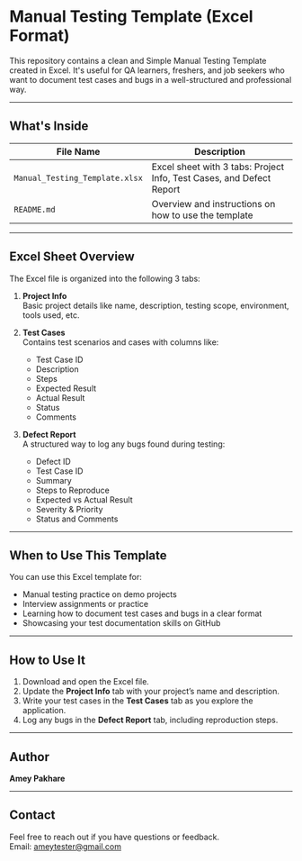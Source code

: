 # Manual Testing Template (Excel Format)

This repository contains a clean and Simple Manual Testing Template created in Excel. It's useful for QA learners, freshers, and job seekers who want to document test cases and bugs in a well-structured and professional way.

---

## What's Inside

| File Name                      | Description                                          |
|-------------------------------|------------------------------------------------------|
| `Manual_Testing_Template.xlsx` | Excel sheet with 3 tabs: Project Info, Test Cases, and Defect Report |
| `README.md`                   | Overview and instructions on how to use the template |

---

## Excel Sheet Overview

The Excel file is organized into the following 3 tabs:

1. **Project Info**  
   Basic project details like name, description, testing scope, environment, tools used, etc.

2. **Test Cases**  
   Contains test scenarios and cases with columns like:
   - Test Case ID
   - Description
   - Steps
   - Expected Result
   - Actual Result
   - Status
   - Comments

3. **Defect Report**  
   A structured way to log any bugs found during testing:
   - Defect ID
   - Test Case ID
   - Summary
   - Steps to Reproduce
   - Expected vs Actual Result
   - Severity & Priority
   - Status and Comments

---

## When to Use This Template

You can use this Excel template for:
- Manual testing practice on demo projects
- Interview assignments or practice
- Learning how to document test cases and bugs in a clear format
- Showcasing your test documentation skills on GitHub

---

## How to Use It

1. Download and open the Excel file.
2. Update the **Project Info** tab with your project’s name and description.
3. Write your test cases in the **Test Cases** tab as you explore the application.
4. Log any bugs in the **Defect Report** tab, including reproduction steps.

---

## Author

**Amey Pakhare**  

---

## Contact

Feel free to reach out if you have questions or feedback.  
Email: ameytester@gmail.com
